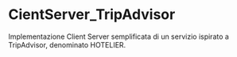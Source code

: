 # CientServer_TripAdvisor
Implementazione Client Server semplificata di un servizio ispirato a TripAdvisor, denominato HOTELIER.
